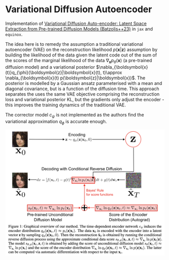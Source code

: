 # Variational Diffusion Autoencoder

Implementation of [Variational Diffusion Auto-encoder: Latent Space Extraction from Pre-trained Diffusion Models (Batzolis++23)](https://arxiv.org/pdf/2304.12141) in `jax` and `equinox`.

The idea here is to remedy the assumption a traditional variational autoencoder (VAE) on the reconstruction likelihood $p(\boldsymbol{x}|\boldsymbol{z})$ assumption by building the likelihood of the data given the latent code out of the sum of the scores of the marginal likelihood of the data $\nabla_{\boldsymbol{x}}p_\theta(\boldsymbol{x})$ (a pre-trained diffusion model) and a variational posterior $\nabla_{\boldsymbol{x}(t)}q_{\phi}(\boldsymbol{z}|\boldsymbol{x}(t), t)\approx \nabla_{\boldsymbol{x}(t) p(\boldsymbol{z}|\boldsymbol{x})$. The posterior is modelled by a Gaussian ansatz parameterised with a mean and diagonal covariance, but is a function of the diffusion time. This approach separates the uses the same VAE objective comprising the reconstruction loss and variational posterior KL, but the gradients only adjust the encoder - this improves the training dynamics of the traditional VAE.

The corrector model $c_\psi$ is not implemented as the authors find the variational approximation $q_\phi$ is accurate enough.

![alt text](figs/fig.png?raw=true)